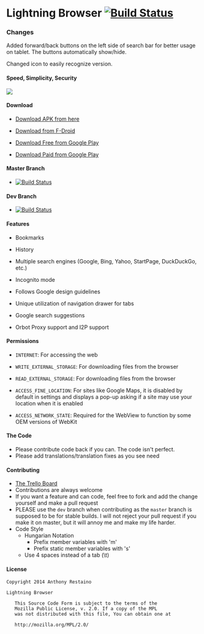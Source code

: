 # Lightning Browser [![Build Status](https://travis-ci.org/anthonycr/Lightning-Browser.svg?branch=master)](https://travis-ci.org/anthonycr/Lightning-Browser)

### Changes

Added forward/back buttons on the left side of search bar for better usage on tablet.
The buttons automatically show/hide.

Changed icon to easily recognize version.

#### Speed, Simplicity, Security
![](ic_launcher_small.png)

#### Download
* [Download APK from here](https://github.com/anthonycr/Lightning-Browser/releases)

* [Download from F-Droid](https://f-droid.org/repository/browse/?fdfilter=lightning&fdid=acr.browser.lightning)

* [Download Free from Google Play](https://play.google.com/store/apps/details?id=acr.browser.barebones)

* [Download Paid from Google Play](https://play.google.com/store/apps/details?id=acr.browser.lightning)

#### Master Branch
* [![Build Status](https://travis-ci.org/anthonycr/Lightning-Browser.svg?branch=master)](https://travis-ci.org/anthonycr/Lightning-Browser)

#### Dev Branch
* [![Build Status](https://travis-ci.org/anthonycr/Lightning-Browser.svg?branch=dev)](https://travis-ci.org/anthonycr/Lightning-Browser)

#### Features
* Bookmarks

* History

* Multiple search engines (Google, Bing, Yahoo, StartPage, DuckDuckGo, etc.)

* Incognito mode

* Follows Google design guidelines

* Unique utilization of navigation drawer for tabs

* Google search suggestions

* Orbot Proxy support and I2P support

#### Permissions

* ````INTERNET````: For accessing the web

* ````WRITE_EXTERNAL_STORAGE````: For downloading files from the browser

* ````READ_EXTERNAL_STORAGE````: For downloading files from the browser

* ````ACCESS_FINE_LOCATION````: For sites like Google Maps, it is disabled by default in settings and displays a pop-up asking if a site may use your location when it is enabled

* ````ACCESS_NETWORK_STATE````: Required for the WebView to function by some OEM versions of WebKit

#### The Code
* Please contribute code back if you can. The code isn't perfect.
* Please add translations/translation fixes as you see need

#### Contributing
* [The Trello Board](https://trello.com/b/Gwjx8MC3/lightning-browser)
* Contributions are always welcome
* If you want a feature and can code, feel free to fork and add the change yourself and make a pull request
* PLEASE use the ````dev```` branch when contributing as the ````master```` branch is supposed to be for stable builds. I will not reject your pull request if you make it on master, but it will annoy me and make my life harder.
* Code Style
    * Hungarian Notation
         * Prefix member variables with 'm'
         * Prefix static member variables with 's'
    * Use 4 spaces instead of a tab (\t)

#### License
```
Copyright 2014 Anthony Restaino

Lightning Browser

   This Source Code Form is subject to the terms of the 
   Mozilla Public License, v. 2.0. If a copy of the MPL 
   was not distributed with this file, You can obtain one at 
   
   http://mozilla.org/MPL/2.0/
```
